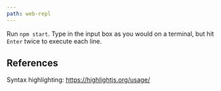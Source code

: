 ```yaml
---
path: web-repl
---
```

Run `npm start`. Type in the input box as you would on a terminal, but hit `Enter` twice to execute each line.
## References 
Syntax highlighting: https://highlightjs.org/usage/
